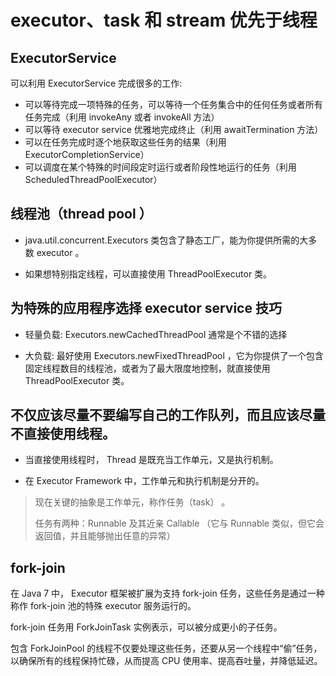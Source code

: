 # executor、task 和 stream 优先于线程 

## ExecutorService

可以利用 ExecutorService 完成很多的工作:

- 可以等待完成一项特殊的任务，可以等待一个任务集合中的任何任务或者所有任务完成（利用 invokeAny 或者 invokeAll 方法）
- 可以等待 executor service 优雅地完成终止（利用 awaitTermination 方法）
- 可以在任务完成时逐个地获取这些任务的结果（利用 ExecutorCompletionService）
- 可以调度在某个特殊的时间段定时运行或者阶段性地运行的任务（利用 ScheduledThreadPoolExecutor）

## 线程池（thread pool ）

- java.util.concurrent.Executors 类包含了静态工厂，能为你提供所需的大多数 executor 。

- 如果想特别指定线程，可以直接使用 ThreadPoolExecutor 类。

## 为特殊的应用程序选择 executor service 技巧

- 轻量负载: Executors.newCachedThreadPool 通常是个不错的选择

- 大负载: 最好使用 Executors.newFixedThreadPool ，它为你提供了一个包含固定线程数目的线程池，或者为了最大限度地控制，就直接使用 ThreadPoolExecutor 类。

## 不仅应该尽量不要编写自己的工作队列，而且应该尽量不直接使用线程。

- 当直接使用线程时， Thread 是既充当工作单元，又是执行机制。

- 在 Executor Framework 中，工作单元和执行机制是分开的。

> 现在关键的抽象是工作单元，称作任务（task） 。
>
> 任务有两种：Runnable 及其近亲 Callable （它与 Runnable 类似，但它会返回值，并且能够抛出任意的异常）

## fork-join 

在 Java 7 中， Executor 框架被扩展为支持 fork-join 任务，这些任务是通过一种称作 fork-join 池的特殊 executor 服务运行的。

fork-join 任务用 ForkJoinTask 实例表示，可以被分成更小的子任务。

包含 ForkJoinPool 的线程不仅要处理这些任务，还要从另一个线程中“偷”任务，以确保所有的线程保持忙碌，从而提高 CPU 使用率、提高吞吐量，并降低延迟。
